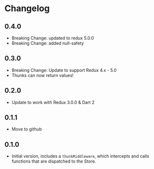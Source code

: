 # Changelog

## 0.4.0

  * Breaking Change: updated to redux 5.0.0
  * Breaking Change: added null-safety

## 0.3.0

  * Breaking Change: Update to support Redux 4.x - 5.0
  * Thunks can now return values! 

## 0.2.0

  * Update to work with Redux 3.0.0 & Dart 2 

## 0.1.1

  * Move to github

## 0.1.0

  * Initial version, includes a `thunkMiddleware`, which intercepts and calls functions that are dispatched to the Store.

